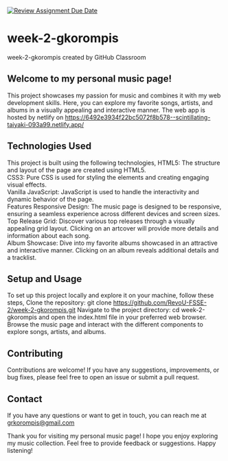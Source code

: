 [![Review Assignment Due Date](https://classroom.github.com/assets/deadline-readme-button-24ddc0f5d75046c5622901739e7c5dd533143b0c8e959d652212380cedb1ea36.svg)](https://classroom.github.com/a/6H2sAzcR)
# week-2-gkorompis
week-2-gkorompis created by GitHub Classroom

## Welcome to my personal music page!

This project showcases my passion for music and combines it with my web development skills. Here, you can explore my favorite songs, artists, and albums in a visually appealing and interactive manner. The web app is hosted by netlify on https://6492e3934f22bc5072f8b578--scintillating-taiyaki-093a99.netlify.app/

## Technologies Used
This project is built using the following technologies,
HTML5: The structure and layout of the page are created using HTML5. <br/>
CSS3: Pure CSS is used for styling the elements and creating engaging visual effects. <br/>
Vanilla JavaScript: JavaScript is used to handle the interactivity and dynamic behavior of the page. <br/>
Features Responsive Design: The music page is designed to be responsive, ensuring a seamless experience across different devices and screen sizes. <br/>
Top Release Grid: Discover various top releases through a visually appealing grid layout. Clicking on an artcover will provide more details and information about each song. <br/>
Album Showcase: Dive into my favorite albums showcased in an attractive and interactive manner. Clicking on an album reveals additional details and a tracklist.<br/>

## Setup and Usage

To set up this project locally and explore it on your machine, follow these steps,
Clone the repository:
git clone https://github.com/RevoU-FSSE-2/week-2-gkorompis.git Navigate to the project directory:
cd week-2-gkorompis and open the index.html file in your preferred web browser.
Browse the music page and interact with the different components to explore songs, artists, and albums.


## Contributing
Contributions are welcome! If you have any suggestions, improvements, or bug fixes, please feel free to open an issue or submit a pull request.

## Contact 
If you have any questions or want to get in touch, you can reach me at grkorompis@gmail.com

Thank you for visiting my personal music page! I hope you enjoy exploring my music collection. Feel free to provide feedback or suggestions. Happy listening!
